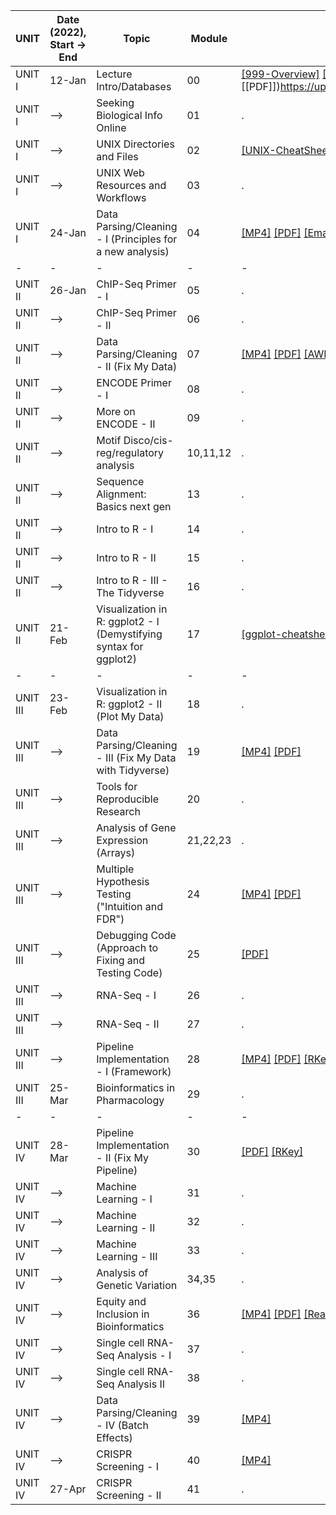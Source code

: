 | UNIT     | Date (2022), Start -> End | Topic                                               | Module   | Additional Content |
|----------|-------------|-------------------------------------------------------------------|----------|------------------|
| UNIT I   | 12-Jan      | Lecture Intro/Databases                                           | 00       | [[999-Overview]](https://upenn.box.com/s/foenpvzswsckuhfg6ga5zukij5y16txc) [[MP4]](https://upenn.box.com/s/1282i9qpwpl91oh4o7xuqzni2u1q8lyi) [[PDF]])https://upenn.box.com/s/ge6qhsv8owzpmoftp9bkuxg8mfvnf38i)              |
| UNIT I   | -->         | Seeking Biological Info Online                                    | 01       | .                |
| UNIT I   | -->         | UNIX Directories and Files                                        | 02       | [[UNIX-CheatSheet]](https://upenn.box.com/s/wgr9xzqg7tlfdpc1iogen47erm7ivd8t)                |
| UNIT I   | -->         | UNIX Web Resources and Workflows                                  | 03       | .                |
| UNIT I   | 24-Jan      | Data Parsing/Cleaning - I (Principles for a new analysis)         | 04       | [[MP4]](https://upenn.box.com/s/wfudx62389oxiw51a1nimxm21yi2pymy) [[PDF]](https://upenn.box.com/s/05d52ygkvwe4d7dcsl9q3cmthr6jgije) [[Emacs-CheatSheet]](https://upenn.box.com/s/tmgvvcl1mdng188ls8q5m0bkdy54z4wb)            |
|-|-|-|-|-|
| UNIT II  | 26-Jan      | ChIP-Seq Primer - I                                               | 05       | .                |
| UNIT II  | -->         | ChIP-Seq Primer - II                                              | 06       | .                |
| UNIT II  | -->         | Data Parsing/Cleaning - II (Fix My Data)                          | 07       | [[MP4]](https://upenn.box.com/s/m5zzehd0aol0c9v50xhzze45qnzruwij) [[PDF]](https://upenn.box.com/s/e8pxuarsvfp22f00nppv53dspvztboqj) [[AWK-CheatSheet]](https://upenn.box.com/s/o7us6ydc8gogyexdge2igzefqdz81nv6)             |
| UNIT II  | -->         | ENCODE Primer - I                                                 | 08       | .                |
| UNIT II  | -->         | More on ENCODE - II                                               | 09       | .                |
| UNIT II  | -->         | Motif Disco/cis-reg/regulatory analysis                           | 10,11,12 | .                |
| UNIT II  | -->         | Sequence Alignment: Basics next gen                               | 13       | .                |
| UNIT II  | -->         | Intro to R - I                                                    | 14       | .                |
| UNIT II  | -->         | Intro to R - II                                                   | 15       | .                |
| UNIT II  | -->         | Intro to R - III - The Tidyverse                                  | 16       | .                |
| UNIT II  | 21-Feb      | Visualization in R: ggplot2 - I (Demystifying syntax for ggplot2) | 17       | [[ggplot-cheatsheet]](https://upenn.box.com/s/brmnuz1aopwx4l4psmvtlisxerj41g1r)                |
|-|-|-|-|-|
| UNIT III | 23-Feb      | Visualization in R: ggplot2 - II (Plot My Data)                   | 18       | .                |
| UNIT III | -->         | Data Parsing/Cleaning - III (Fix My Data with Tidyverse)          | 19       | [[MP4]](https://upenn.box.com/s/02qsp4alm1rf1tb6z34pucml90xpycg3) [[PDF]](https://upenn.box.com/s/bhgstgq1x39q1m0fal1bzuyiirbd81oj)              |
| UNIT III | -->         | Tools for Reproducible Research                                   | 20       | .                |
| UNIT III | -->         | Analysis of Gene Expression (Arrays)                              | 21,22,23 | .                |
| UNIT III | -->         | Multiple Hypothesis Testing ("Intuition and FDR")                 | 24       | [[MP4]](https://upenn.box.com/s/wnnpbhwqo7groreq72xbde239g16d5il) [[PDF]](https://upenn.box.com/s/onauf1mthws4c58ho8tsy4ol6aiph1kk)             |
| UNIT III | -->         | Debugging Code (Approach to Fixing and Testing Code)              | 25       | [[PDF]](https://upenn.box.com/s/mguphf429pbtl06mlfija6da6zzzhfpe)              |
| UNIT III | -->         | RNA-Seq - I                                                       | 26       | .                |
| UNIT III | -->         | RNA-Seq - II                                                      | 27       | .                |
| UNIT III | -->         | Pipeline Implementation - I (Framework)                           | 28       | [[MP4]](https://upenn.box.com/s/jgy3m8bhjgpgsbo82t1c1obx57trlr4u) [[PDF]](https://upenn.box.com/s/ktjiyh01n9cte6qdosep7q869sdjydd6) [[RKey]](https://upenn.box.com/s/l6ch8qicb99mquhnx74um8cckr2f926l)            |
| UNIT III | 25-Mar      | Bioinformatics in Pharmacology                                    | 29       | .                |
|-|-|-|-|-|
| UNIT IV  | 28-Mar      | Pipeline Implementation - II (Fix My Pipeline)                    | 30       | [[PDF]](https://upenn.box.com/s/jd52ndvjt6f0j05gucyix8jrksdcms7h) [[RKey]](https://upenn.box.com/s/grt32oqkqjlkei05bzq9b5no18kv09sm)               |
| UNIT IV  | -->         | Machine Learning - I                                              | 31       | .                |
| UNIT IV  | -->         | Machine Learning - II                                             | 32       | .                |
| UNIT IV  | -->         | Machine Learning - III                                            | 33       | .                |
| UNIT IV  | -->         | Analysis of Genetic Variation                                     | 34,35    | .                |
| UNIT IV  | -->         | Equity and Inclusion in Bioinformatics                            | 36       | [[MP4]](https://upenn.box.com/s/quq8an9d5330zta99ibzwrak37iynvg2) [[PDF]](https://upenn.box.com/s/0kyap6he0n6anep0ln7zf4rr0u0ksfhy) [[Readings]](https://upenn.box.com/s/uziygbc3w0npttq9j3gldgi09mqroszo)               |
| UNIT IV  | -->         | Single cell RNA-Seq Analysis - I                                  | 37       | .                |
| UNIT IV  | -->         | Single cell RNA-Seq Analysis II                                   | 38       | .                |
| UNIT IV  | -->         | Data Parsing/Cleaning - IV (Batch Effects)                        | 39       | [[MP4]](https://upenn.box.com/s/7h08hy5i874tyep3v1o3gfhpzix2c4kp)              |
| UNIT IV  | -->         | CRISPR Screening - I                                              | 40       | [[MP4]](https://upenn.box.com/s/ltyagoksl1ea1ebxu0omekljezgssu67)              |
| UNIT IV  | 27-Apr      | CRISPR Screening - II                                             | 41       | .                |
